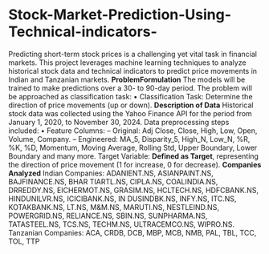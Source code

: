 # Stock-Market-Prediction-Using-Technical-indicators-
 Predicting short-term stock prices is a challenging yet vital task in financial markets.  This project leverages machine learning techniques to analyze historical stock  data and technical indicators to predict price movements in Indian and Tanzanian  markets.
 **ProblemFormulation**
 The models will be trained to make predictions over a 30- to 90-day period. The problem will be
 approached as classification task:
 • Classification Task: Determine the direction of price movements (up or down).
 **Description of Data**
 Historical stock data was collected using the Yahoo Finance API for the period from January 1, 2020,
 to November 30, 2024. Data preprocessing steps included:
 • Feature Columns:
 – Original: Adj Close, Close, High, Low, Open, Volume, Company.
 – Engineered: MA_5, Disparity_5, High_N, Low_N, %R, %K, %D, Momentum, Moving Average, Rolling Std, Upper Boundary, Lower Boundary and many more.
Target Variable:
**Defined as Target**, representing the direction of price movement (1 for increase, 0
 for decrease).
 **Companies Analyzed**
 Indian Companies: ADANIENT.NS, ASIANPAINT.NS, BAJFINANCE.NS, BHAR
TIARTL.NS, CIPLA.NS, COALINDIA.NS, DRREDDY.NS, EICHERMOT.NS,
 GRASIM.NS, HCLTECH.NS, HDFCBANK.NS, HINDUNILVR.NS, ICICIBANK.NS, IN
DUSINDBK.NS, INFY.NS, ITC.NS, KOTAKBANK.NS, LT.NS, M&M.NS, MARUTI.NS,
 NESTLEIND.NS, POWERGRID.NS, RELIANCE.NS, SBIN.NS, SUNPHARMA.NS,
 TATASTEEL.NS, TCS.NS, TECHM.NS, ULTRACEMCO.NS, WIPRO.NS.
 Tanzanian Companies: ACA, CRDB, DCB, MBP, MCB, NMB, PAL, TBL, TCC, TOL,
 TTP
